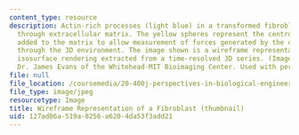 ```yaml
---
content_type: resource
description: Actin-rich processes (light blue) in a transformed fibroblast protruding
  through extracellular matrix. The yellow spheres represent the centroids of beads
  added to the matrix to allow measurement of forces generated by the cell as it migrates
  through the 3D environment. The image shown is a wireframe representation of an
  isosurface rendering extracted from a time-resolved 3D series. (Image courtesy of
  Dr. James Evans of the Whitehead-MIT Bioimaging Center. Used with permission.)
file: null
file_location: /coursemedia/20-400j-perspectives-in-biological-engineering-spring-2006/127ad86a519a8256a6204da53f3add21_20-400js06-th.jpg
file_type: image/jpeg
resourcetype: Image
title: Wireframe Representation of a Fibroblast (thumbnail)
uid: 127ad86a-519a-8256-a620-4da53f3add21
---
```

